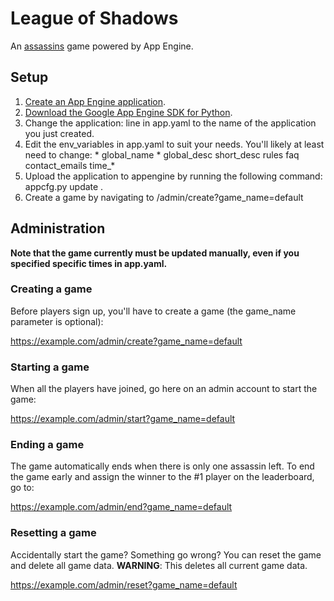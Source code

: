 League of Shadows
=================

An [assassins](http://en.wikipedia.org/wiki/Assassin_\(game\)) game powered by App Engine.

Setup
-----

1. [Create an App Engine application](https://appengine.google.com).
2. [Download the Google App Engine SDK for Python](https://developers.google.com/appengine/downloads).
3. Change the application: line in app.yaml to the name of the application you just created.
4. Edit the env_variables in app.yaml to suit your needs. You'll likely at least need to change: * global\_name * global\_desc
short\_desc
rules
faq
contact\_emails
time\_*
5. Upload the application to appengine by running the following command:
    appcfg.py update .
6. Create a game by navigating to /admin/create?game_name=default

Administration
--------------

**Note that the game currently must be updated manually, even if you specified specific times in app.yaml.**

### Creating a game

Before players sign up, you'll have to create a game (the game_name parameter is optional):

https://example.com/admin/create?game_name=default

### Starting a game

When all the players have joined, go here on an admin account to start the game:

https://example.com/admin/start?game_name=default

### Ending a game

The game automatically ends when there is only one assassin left.
To end the game early and assign the winner to the #1 player on the leaderboard, go to:

https://example.com/admin/end?game_name=default

### Resetting a game

Accidentally start the game? Something go wrong? You can reset the game and delete all game data.
**WARNING**: This deletes all current game data.

https://example.com/admin/reset?game_name=default